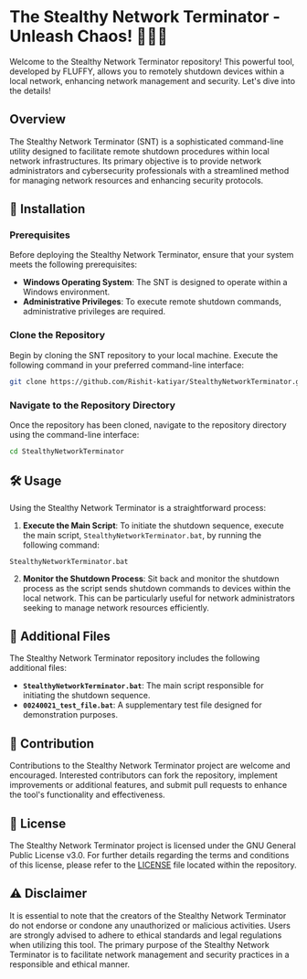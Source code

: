 # The Stealthy Network Terminator - Unleash Chaos! 🕵️‍♂️💥

Welcome to the Stealthy Network Terminator repository! This powerful tool, developed by FLUFFY, allows you to remotely shutdown devices within a local network, enhancing network management and security. Let's dive into the details!

## Overview

The Stealthy Network Terminator (SNT) is a sophisticated command-line utility designed to facilitate remote shutdown procedures within local network infrastructures. Its primary objective is to provide network administrators and cybersecurity professionals with a streamlined method for managing network resources and enhancing security protocols.

## 🚀 Installation

### Prerequisites

Before deploying the Stealthy Network Terminator, ensure that your system meets the following prerequisites:

- **Windows Operating System**: The SNT is designed to operate within a Windows environment.
- **Administrative Privileges**: To execute remote shutdown commands, administrative privileges are required.

### Clone the Repository

Begin by cloning the SNT repository to your local machine. Execute the following command in your preferred command-line interface:

```bash
git clone https://github.com/Rishit-katiyar/StealthyNetworkTerminator.git
```

### Navigate to the Repository Directory

Once the repository has been cloned, navigate to the repository directory using the command-line interface:

```bash
cd StealthyNetworkTerminator
```

## 🛠️ Usage

Using the Stealthy Network Terminator is a straightforward process:

1. **Execute the Main Script**: To initiate the shutdown sequence, execute the main script, `StealthyNetworkTerminator.bat`, by running the following command:

```batch
StealthyNetworkTerminator.bat
```

2. **Monitor the Shutdown Process**: Sit back and monitor the shutdown process as the script sends shutdown commands to devices within the local network. This can be particularly useful for network administrators seeking to manage network resources efficiently.

## 📁 Additional Files

The Stealthy Network Terminator repository includes the following additional files:

- **`StealthyNetworkTerminator.bat`**: The main script responsible for initiating the shutdown sequence.
- **`00240021_test_file.bat`**: A supplementary test file designed for demonstration purposes.

## 🤝 Contribution

Contributions to the Stealthy Network Terminator project are welcome and encouraged. Interested contributors can fork the repository, implement improvements or additional features, and submit pull requests to enhance the tool's functionality and effectiveness.

## 📝 License

The Stealthy Network Terminator project is licensed under the GNU General Public License v3.0. For further details regarding the terms and conditions of this license, please refer to the [LICENSE](LICENSE) file located within the repository.

## ⚠️ Disclaimer

It is essential to note that the creators of the Stealthy Network Terminator do not endorse or condone any unauthorized or malicious activities. Users are strongly advised to adhere to ethical standards and legal regulations when utilizing this tool. The primary purpose of the Stealthy Network Terminator is to facilitate network management and security practices in a responsible and ethical manner.
